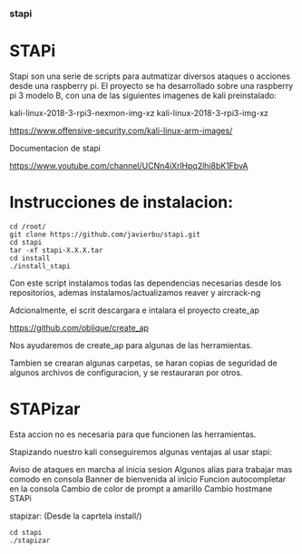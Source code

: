 ### stapi
STAPi
==========


Stapi son una serie de scripts para autmatizar diversos ataques o acciones desde una raspberry pi.
El proyecto se ha desarrollado sobre una raspberry pi 3 modelo B, con una de las siguientes imagenes de kali preinstalado:

kali-linux-2018-3-rpi3-nexmon-img-xz
kali-linux-2018-3-rpi3-img-xz

https://www.offensive-security.com/kali-linux-arm-images/

Documentacion de stapi

https://www.youtube.com/channel/UCNn4iXrlHpq2lhi8bK1FbvA


Instrucciones de instalacion:
==============================
```
cd /root/
git clone https://github.com/javierbu/stapi.git
cd stapi
tar -xf stapi-X.X.X.tar
cd install
./install_stapi
```

Con este script instalamos todas las dependencias necesarias desde los repositorios, ademas instalamos/actualizamos reaver y aircrack-ng

Adcionalmente, el scrit descargara e intalara el proyecto create_ap

https://github.com/oblique/create_ap

Nos ayudaremos de create_ap para algunas de las herramientas.

Tambien se crearan algunas carpetas, se haran copias de seguridad de algunos archivos de configuracion, y se restauraran por otros.

STAPizar
========

Esta accion no es necesaria para que funcionen las herramientas.

Stapizando nuestro kali conseguiremos algunas ventajas al usar stapi:

Aviso de ataques en marcha al inicia sesion
Algunos alias para trabajar mas comodo en consola
Banner de bienvenida al inicio
Funcion autocompletar en la consola
Cambio de color de prompt a amarillo
Cambio hostmane STAPi

stapizar:
(Desde la caprtela install/)
```
cd stapi
./stapizar
```



